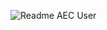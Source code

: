 ![Readme AEC User](https://github.com/user-attachments/assets/062ee84f-5603-4582-84c2-b6ee77dbc37a)

